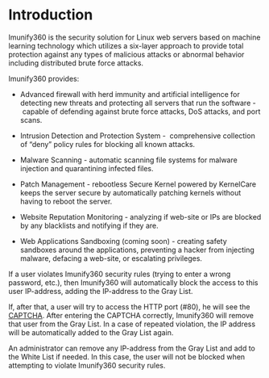 # Introduction


Imunify360 is the security solution for Linux web servers based on machine learning technology which utilizes a six-layer approach to provide total protection against any types of malicious attacks or abnormal behavior including distributed brute force attacks.

Imunify360 provides:

 * Advanced firewall with herd immunity and artificial intelligence for detecting new threats and protecting all servers that run the software -  capable of defending against brute force attacks, DoS attacks, and port scans.

 * Intrusion Detection and Protection System -  comprehensive collection of “deny” policy rules for blocking all known attacks.

 * Malware Scanning - automatic scanning file systems for malware injection and quarantining infected files.

 * Patch Management - rebootless Secure Kernel powered by KernelCare keeps the server secure by automatically patching kernels without having to reboot the server.

 * Website Reputation Monitoring - analyzing if web-site or IPs are blocked by any blacklists and notifying if they are.

 * Web Applications Sandboxing (coming soon) - creating safety sandboxes around the applications, preventing a hacker from injecting malware, defacing a web-site, or escalating privileges.

If a user violates Imunify360 security rules (trying to enter a wrong password, etc.), then Imunify360 will automatically block the access to this user IP-address, adding the IP-address to the Gray List.

If, after that, a user will try to access the HTTP port (#80), he will see the [CAPTCHA](/captcha/). After entering the CAPTCHA correctly, Imunify360 will remove that user from the Gray List. In a case of repeated violation, the IP address will be automatically added to the Gray List again.

An administrator can remove any IP-address from the Gray List and add to the White List if needed. In this case, the user will not be blocked when attempting to violate Imunify360 security rules.


